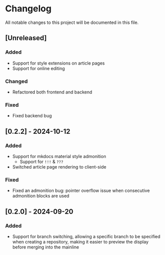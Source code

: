 # Changelog

All notable changes to this project will be documented in this file.

## [Unreleased]

### Added

- Support for style extensions on article pages
- Support for online editing

### Changed

- Refactored both frontend and backend

### Fixed

- Fixed backend bug

## [0.2.2] - 2024-10-12

### Added

- Support for mkdocs material style admonition
  - Support for `!!!` & `???`
- Switched article page rendering to client-side

### Fixed

- Fixed an admonition bug: pointer overflow issue when consecutive admonition blocks are used

## [0.2.0] - 2024-09-20

### Added

- Support for branch switching, allowing a specific branch to be specified when creating a repository, making it easier to preview the display before merging into the mainline
